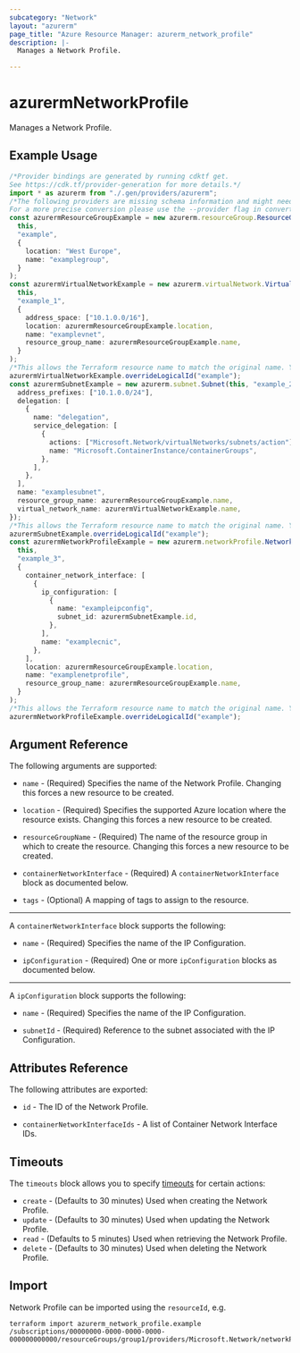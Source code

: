 ```yaml
---
subcategory: "Network"
layout: "azurerm"
page_title: "Azure Resource Manager: azurerm_network_profile"
description: |-
  Manages a Network Profile.

---
```


# azurermNetworkProfile

Manages a Network Profile.

## Example Usage

```typescript
/*Provider bindings are generated by running cdktf get.
See https://cdk.tf/provider-generation for more details.*/
import * as azurerm from "./.gen/providers/azurerm";
/*The following providers are missing schema information and might need manual adjustments to synthesize correctly: azurerm.
For a more precise conversion please use the --provider flag in convert.*/
const azurermResourceGroupExample = new azurerm.resourceGroup.ResourceGroup(
  this,
  "example",
  {
    location: "West Europe",
    name: "examplegroup",
  }
);
const azurermVirtualNetworkExample = new azurerm.virtualNetwork.VirtualNetwork(
  this,
  "example_1",
  {
    address_space: ["10.1.0.0/16"],
    location: azurermResourceGroupExample.location,
    name: "examplevnet",
    resource_group_name: azurermResourceGroupExample.name,
  }
);
/*This allows the Terraform resource name to match the original name. You can remove the call if you don't need them to match.*/
azurermVirtualNetworkExample.overrideLogicalId("example");
const azurermSubnetExample = new azurerm.subnet.Subnet(this, "example_2", {
  address_prefixes: ["10.1.0.0/24"],
  delegation: [
    {
      name: "delegation",
      service_delegation: [
        {
          actions: ["Microsoft.Network/virtualNetworks/subnets/action"],
          name: "Microsoft.ContainerInstance/containerGroups",
        },
      ],
    },
  ],
  name: "examplesubnet",
  resource_group_name: azurermResourceGroupExample.name,
  virtual_network_name: azurermVirtualNetworkExample.name,
});
/*This allows the Terraform resource name to match the original name. You can remove the call if you don't need them to match.*/
azurermSubnetExample.overrideLogicalId("example");
const azurermNetworkProfileExample = new azurerm.networkProfile.NetworkProfile(
  this,
  "example_3",
  {
    container_network_interface: [
      {
        ip_configuration: [
          {
            name: "exampleipconfig",
            subnet_id: azurermSubnetExample.id,
          },
        ],
        name: "examplecnic",
      },
    ],
    location: azurermResourceGroupExample.location,
    name: "examplenetprofile",
    resource_group_name: azurermResourceGroupExample.name,
  }
);
/*This allows the Terraform resource name to match the original name. You can remove the call if you don't need them to match.*/
azurermNetworkProfileExample.overrideLogicalId("example");

```

## Argument Reference

The following arguments are supported:

*   `name` - (Required) Specifies the name of the Network Profile. Changing this forces a new resource to be created.

*   `location` - (Required) Specifies the supported Azure location where the resource exists. Changing this forces a new resource to be created.

*   `resourceGroupName` - (Required) The name of the resource group in which to create the resource. Changing this forces a new resource to be created.

*   `containerNetworkInterface` - (Required) A `containerNetworkInterface` block as documented below.

*   `tags` - (Optional) A mapping of tags to assign to the resource.

***

A `containerNetworkInterface` block supports the following:

*   `name` - (Required) Specifies the name of the IP Configuration.

*   `ipConfiguration` - (Required) One or more `ipConfiguration` blocks as documented below.

***

A `ipConfiguration` block supports the following:

*   `name` - (Required) Specifies the name of the IP Configuration.

*   `subnetId` - (Required) Reference to the subnet associated with the IP Configuration.

## Attributes Reference

The following attributes are exported:

*   `id` - The ID of the Network Profile.

*   `containerNetworkInterfaceIds` - A list of Container Network Interface IDs.

## Timeouts

The `timeouts` block allows you to specify [timeouts](https://www.terraform.io/language/resources/syntax#operation-timeouts) for certain actions:

* `create` - (Defaults to 30 minutes) Used when creating the Network Profile.
* `update` - (Defaults to 30 minutes) Used when updating the Network Profile.
* `read` - (Defaults to 5 minutes) Used when retrieving the Network Profile.
* `delete` - (Defaults to 30 minutes) Used when deleting the Network Profile.

## Import

Network Profile can be imported using the `resourceId`, e.g.

```console
terraform import azurerm_network_profile.example /subscriptions/00000000-0000-0000-0000-000000000000/resourceGroups/group1/providers/Microsoft.Network/networkProfiles/examplenetprofile
```
